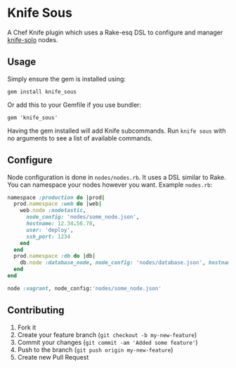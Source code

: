 # Knife Sous

A Chef Knife plugin which uses a Rake-esq DSL to configure and manager
[knife-solo](http://matschaffer.github.com/knife-solo/) nodes.

## Usage

Simply ensure the gem is installed using:

    gem install knife_sous

Or add this to your Gemfile if you use bundler:

    gem 'knife_sous'

Having the gem installed will add Knife subcommands. Run `knife sous` with no
arguments to see a list of available commands.


## Configure

Node configuration is done in `nodes/nodes.rb`. It uses a DSL similar to Rake.
You can namespace your nodes however you want. Example `nodes.rb`:

```rb
namespace :production do |prod|
  prod.namespace :web do |web|
    web.node :nodetastic,
      node_config: 'nodes/some_node.json',
      hostname: 12.34.56.78,
      user: 'deploy',
      ssh_port: 1234
    end
  end
  prod.namespace :db do |db|
    db.node :database_node, node_config: 'nodes/database.json', hostname: 123.456.78
  end
end

node :vagrant, node_config:'nodes/some_node.json'

```

## Contributing

1. Fork it
2. Create your feature branch (`git checkout -b my-new-feature`)
3. Commit your changes (`git commit -am 'Added some feature'`)
4. Push to the branch (`git push origin my-new-feature`)
5. Create new Pull Request

